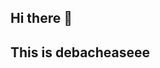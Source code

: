 ## Hi there 👋 <br>
## This is  debacheaseee
 
 
 
 <!--
**debachease/debachease** is a ✨ _special_ ✨ repository because its `README.md` (this file) appears on your GitHub profile.

Here are some ideas to get y![Uploading 20250429_165545.jpg…]()
ou started:

- 🔭 I’m currently working on ...
- 🌱 I’m currently learning ...
- 👯 I’m looking to collaborate on ...
- 🤔 I’m looking for help with ...
- 💬 Ask me about ...
- 📫 How to reach me: ...
- 😄 Pronouns: ...
- ⚡ Fun fact: ...
-->
